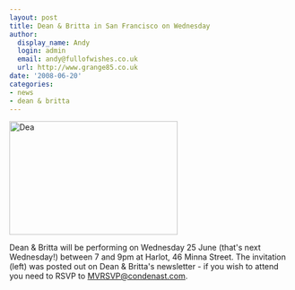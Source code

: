 ```yaml
---
layout: post
title: Dean & Britta in San Francisco on Wednesday
author:
  display_name: Andy
  login: admin
  email: andy@fullofwishes.co.uk
  url: http://www.grange85.co.uk
date: '2008-06-20'
categories:
- news
- dean & britta
---
```

<div class="imagebox-a"><a href="https://media.fullofwishes.co.uk/ahfow/uploads/2008/06/criticschoiceinvite2.jpg"><img src="https://media.fullofwishes.co.uk/ahfow/uploads/2008/06/criticschoiceinvite2-300x203.jpg" alt="Dea" title="criticschoiceinvite2" width="300" height="203" class="alignnone size-medium wp-image-695" /></a></div>
<p>Dean & Britta will be performing on Wednesday 25 June (that's next Wednesday!) between 7 and 9pm at Harlot, 46 Minna Street. The invitation (left) was posted out on Dean & Britta's newsletter - if you wish to attend you need to RSVP to <a href="mailto:MVRSVP@condenast.com">MVRSVP@condenast.com</a>.</p>
